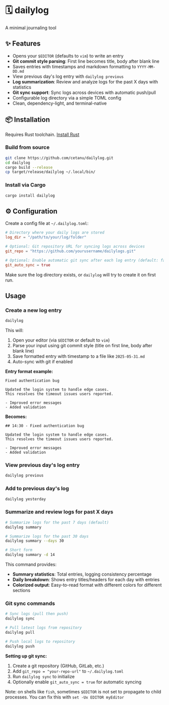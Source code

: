 # 🗓️ dailylog

A minimal journaling tool

## ✨ Features

- Opens your `$EDITOR` (defaults to `vim`) to write an entry
- **Git commit style parsing**: First line becomes title, body after blank line
- Saves entries with timestamps and markdown formatting to `YYYY-MM-DD.md`
- View previous day's log entry with `dailylog previous`
- **Log summarization**: Review and analyze logs for the past X days with statistics
- **Git sync support**: Sync logs across devices with automatic push/pull
- Configurable log directory via a simple TOML config
- Clean, dependency-light, and terminal-native

## 📦 Installation

Requires Rust toolchain. [Install Rust](https://www.rust-lang.org/tools/install)

### Build from source

```bash
git clone https://github.com/cetanu/dailylog.git
cd dailylog
cargo build --release
cp target/release/dailylog ~/.local/bin/
```

### Install via Cargo

```bash
cargo install dailylog
```


## ⚙️ Configuration

Create a config file at `~/.dailylog.toml`:

```toml
# Directory where your daily logs are stored
log_dir = "/path/to/your/log/folder"

# Optional: Git repository URL for syncing logs across devices
git_repo = "https://github.com/yourusername/dailylogs.git"

# Optional: Enable automatic git sync after each log entry (default: false)
git_auto_sync = true
```

Make sure the log directory exists, or `dailylog` will try to create it on first run.

## Usage

### Create a new log entry

```bash
dailylog
```

This will:
1. Open your editor (via `$EDITOR` or default to `vim`)
2. Parse your input using git commit style (title on first line, body after blank line)
3. Save formatted entry with timestamp to a file like `2025-05-31.md`
4. Auto-sync with git if enabled

**Entry format example:**
```
Fixed authentication bug

Updated the login system to handle edge cases.
This resolves the timeout issues users reported.

- Improved error messages
- Added validation
```

**Becomes:**
```
## 14:30 - Fixed authentication bug

Updated the login system to handle edge cases.
This resolves the timeout issues users reported.

- Improved error messages
- Added validation
```

### View previous day's log entry

```bash
dailylog previous
```

### Add to previous day's log

```bash
dailylog yesterday
```

### Summarize and review logs for past X days

```bash
# Summarize logs for the past 7 days (default)
dailylog summary

# Summarize logs for the past 30 days
dailylog summary --days 30

# Short form
dailylog summary -d 14
```

This command provides:
- **Summary statistics**: Total entries, logging consistency percentage
- **Daily breakdown**: Shows entry titles/headers for each day with entries
- **Colorized output**: Easy-to-read format with different colors for different sections

### Git sync commands

```bash
# Sync logs (pull then push)
dailylog sync

# Pull latest logs from repository
dailylog pull

# Push local logs to repository
dailylog push
```

**Setting up git sync:**
1. Create a git repository (GitHub, GitLab, etc.)
2. Add `git_repo = "your-repo-url"` to `~/.dailylog.toml`
3. Run `dailylog sync` to initialize
4. Optionally enable `git_auto_sync = true` for automatic syncing

Note: on shells like `fish`, sometimes `$EDITOR` is not set to propagate to child processes. You can fix this with `set -Ux EDITOR myEditor`
